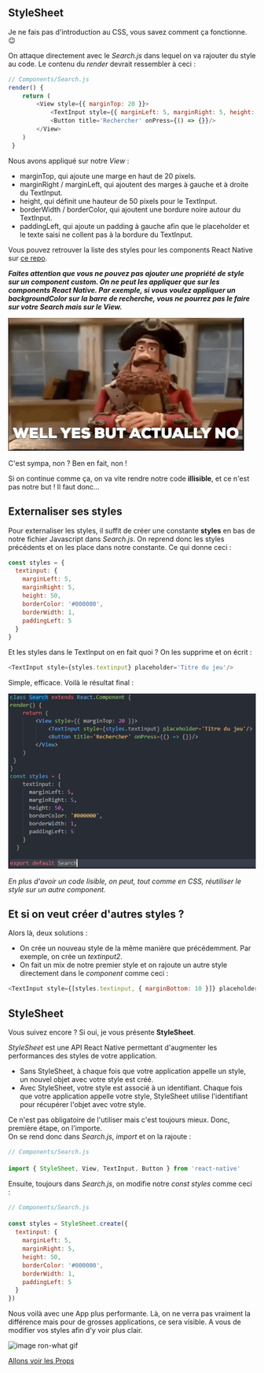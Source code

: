 ## StyleSheet
Je ne fais pas d'introduction au CSS, vous savez comment ça fonctionne. :wink:  

On attaque directement avec le *Search.js* dans lequel on va rajouter du style au code. Le contenu du *render* devrait ressembler à ceci :  

```javascript
// Components/Search.js
render() {
    return (
        <View style={{ marginTop: 20 }}>
            <TextInput style={{ marginLeft: 5, marginRight: 5, height: 50, borderColor: '#000000', borderWidth: 1, paddingLeft: 5 }} placeholder='Titre du jeu'/>
            <Button title='Rechercher' onPress={() => {}}/>
        </View>
    )
 }
```  

Nous avons appliqué sur notre *View* : 
- marginTop, qui ajoute une marge en haut de 20 pixels.
- marginRight / marginLeft, qui ajoutent des marges à gauche et à droite du TextInput.
- height, qui définit une hauteur de 50 pixels pour le TextInput.
- borderWidth / borderColor, qui ajoutent une bordure noire autour du TextInput.
- paddingLeft, qui ajoute un padding à gauche afin que le placeholder et le texte saisi ne collent pas à la bordure du TextInput.  

Vous pouvez retrouver la liste des styles pour les components React Native sur <a href="https://github.com/vhpoet/react-native-styling-cheat-sheet">ce repo</a>.  

***Faites attention que vous ne pouvez pas ajouter une propriété de style sur un component custom. On ne peut les appliquer que sur les components React Native. Par exemple, si vous voulez appliquer un backgroundColor sur la barre de recherche, vous ne pourrez pas le faire sur votre Search mais sur le View.***  

![image yes but no gif](../assets/gif/yes-but-no.gif)

C'est sympa, non ? Ben en fait, non !  

Si on continue comme ça, on va vite rendre notre code **illisible**, et ce n'est pas notre but ! Il faut donc... 

## Externaliser ses styles
Pour externaliser les styles, il suffit de créer une constante **styles** en bas de notre fichier Javascript dans *Search.js*. On reprend donc les styles précédents et on les place dans notre constante. Ce qui donne ceci :  
```javascript
const styles = {
  textinput: {
    marginLeft: 5,
    marginRight: 5,
    height: 50,
    borderColor: '#000000',
    borderWidth: 1,
    paddingLeft: 5
  }
}
```

Et les styles dans le TextInput on en fait quoi ? On les supprime et on écrit : 
```javascript
<TextInput style={styles.textinput} placeholder='Titre du jeu'/>
```
Simple, efficace. Voilà le résultat final :  

![image const styles](../assets/img/styles-changes.png)  

*En plus d'avoir un code lisible, on peut, tout comme en CSS, réutiliser le style sur un autre component.*  

## Et si on veut créer d'autres styles ?
Alors là, deux solutions : 
- On crée un nouveau style de la même manière que précédemment. Par exemple, on crée un *textinput2*. 
- On fait un mix de notre premier style et on rajoute un autre style directement dans le *component* comme ceci :  
```javascript
<TextInput style={[styles.textinput, { marginBottom: 10 }]} placeholder='Titre du jeu'/>
```  

## StyleSheet
Vous suivez encore ? Si oui, je vous présente **StyleSheet**.  

*StyleSheet* est une API React Native permettant d'augmenter les performances des styles de votre application.  

- Sans StyleSheet, à chaque fois que votre application appelle un style, un nouvel objet avec votre style est créé. 
- Avec StyleSheet, votre style est associé à un identifiant. Chaque fois que votre application appelle votre style, StyleSheet utilise l'identifiant pour récupérer l'objet avec votre style.  

Ce n'est pas obligatoire de l'utiliser mais c'est toujours mieux. Donc, première étape, on l'importe.  
On se rend donc dans *Search.js*, *import* et on la rajoute : 
```javascript
// Components/Search.js

import { StyleSheet, View, TextInput, Button } from 'react-native'
```  
Ensuite, toujours dans *Search.js*, on modifie notre *const styles* comme ceci :  
```javascript
// Components/Search.js

const styles = StyleSheet.create({
  textinput: {
    marginLeft: 5,
    marginRight: 5,
    height: 50,
    borderColor: '#000000',
    borderWidth: 1,
    paddingLeft: 5
  }
})
```  

Nous voilà avec une App plus performante. Là, on ne verra pas vraiment la différence mais pour de grosses applications, ce sera visible. A vous de modifier vos styles afin d'y voir plus clair.  

![image ron-what gif](../assets/gif/ron-swanson.gif)  

<a href="./react-native-4.md">Allons voir les Props</a>